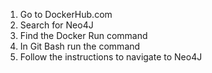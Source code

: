 1. Go to DockerHub.com
2. Search for Neo4J
3. Find the Docker Run command
4. In Git Bash run the command
5. Follow the instructions to navigate to Neo4J